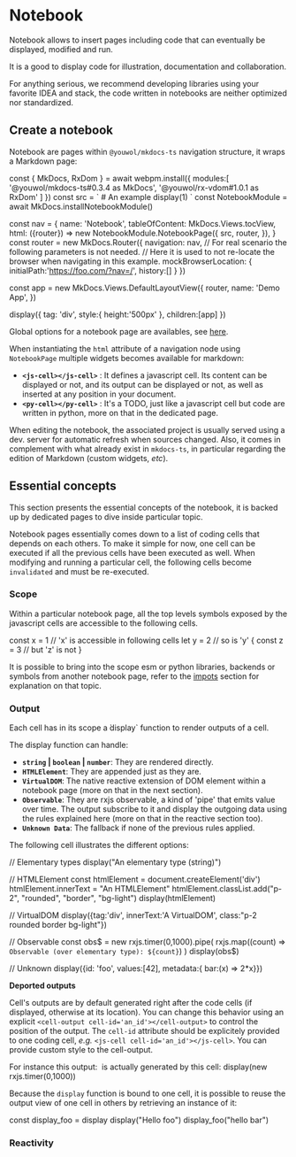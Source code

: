 # Notebook

Notebook allows to insert pages including code that can eventually be displayed, modified and run.

It is a good to display code for illustration, documentation and collaboration.

For anything serious, we recommend developing libraries using your favorite IDEA and stack, the code written
in notebooks are neither optimized nor standardized.

## Create a notebook

Notebook are pages within `@youwol/mkdocs-ts` navigation structure, it wraps a Markdown page:

<js-cell language='javascript'>
const { MkDocs, RxDom } = await webpm.install({
    modules:[
        '@youwol/mkdocs-ts#0.3.4 as MkDocs',
        '@youwol/rx-vdom#1.0.1 as RxDom'
    ]
})
const src =  `
# An example

<js-cell>
display(1)
</js-cell>
`
const NotebookModule = await MkDocs.installNotebookModule()

const nav = {
    name: 'Notebook',
    tableOfContent: MkDocs.Views.tocView,
    html: ({router}) => new NotebookModule.NotebookPage({
        src,
        router,
    }),
}
const router = new MkDocs.Router({ 
    navigation: nav, 
    // For real scenario the following parameters is not needed.
    // Here it is used to not re-locate the browser when navigating in this example.
    mockBrowserLocation: { 
        initialPath:'https://foo.com/?nav=/', 
        history:[]
    }
})

const app = new MkDocs.Views.DefaultLayoutView({
    router,
    name: 'Demo App',
})

display({
    tag: 'div',
    style:{ height:'500px' },
    children:[app]
})
</js-cell>

Global options for a notebook page are availables, see [here](@nav/api/Notebook.NotebookPage).

When instantiating the `html` attribute of a navigation node using `NotebookPage` multiple widgets becomes available
for markdown:
*  **`<js-cell></js-cell>`** : It defines a javascript cell. Its content can be displayed or not, and its output can
be displayed or not, as well as inserted at any position in your document.
*  **`<py-cell></py-cell>`** : It's a TODO, just like a javascript cell but code are written in python, more on that 
in the dedicated page.

When editing the notebook, the associated project is usually served using a dev. server for automatic refresh when 
sources changed. Also, it comes in complement with what already exist in `mkdocs-ts`, in particular regarding 
the edition of Markdown (custom widgets, *etc*).

## Essential concepts

This section presents the essential concepts of the notebook, it is backed up by dedicated pages to dive inside 
particular topic.

Notebook pages essentially comes down to a list of coding cells that depends on each others. 
To make it simple for now, one cell can be executed if all the previous cells have been executed as well.
When modifying and running a particular cell, the following cells become `invalidated` and must be re-executed.

### Scope

Within a particular notebook page, all the top levels symbols exposed by the javascript cells are accessible to the 
following cells.

<js-cell cell-id="60">
const x = 1 // 'x' is accessible in following cells
let y = 2  // so is 'y'
{
   const z = 3 // but 'z' is not
}
</js-cell>

It is possible to bring into the scope esm or python libraries, backends or symbols from another notebook page, 
refer to the [impots](@nav/notebook/imports) section for explanation on that topic.


### Output

Each cell has in its scope a  ̀display` function to render outputs of a cell.

The display function can handle:
*  **`string` | `boolean` | `number`**: They are rendered directly.
*  **`HTMLElement`**: They are appended just as they are.
*  **`VirtualDOM`**: The native reactive extension of DOM element within a notebook page (more on that in the next section).
*  **`Observable`**: They are rxjs observable, a kind of 'pipe' that emits value over time. The output subscribe to it
and display the outgoing data using the rules explained here (more on that in the reactive section too).
*  **`Unknown Data`**: The fallback if none of the previous rules applied.

The following cell illustrates the different options:

<js-cell cell-id="86">
// Elementary types
display("An elementary type (string)")

// HTMLElement
const htmlElement = document.createElement('div')
htmlElement.innerText = "An HTMLElement"
htmlElement.classList.add("p-2", "rounded", "border", "bg-light")
display(htmlElement)

// VirtualDOM
display({tag:'div', innerText:'A VirtualDOM', class:"p-2 rounded border bg-light"})

// Observable
const obs$ = new rxjs.timer(0,1000).pipe(
    rxjs.map((count) => `Observable (over elementary type): ${count}`)
)
display(obs$)

// Unknown
display({id: 'foo', values:[42], metadata:{ bar:(x) => 2*x}})

</js-cell>

**Deported outputs**

Cell's outputs are by default generated right after the code cells (if displayed, otherwise at its location).
You can change this behavior using an explicit `<cell-output cell-id='an_id'></cell-output>` to control the position
of the output. The `cell-id` attribute should be explicitely provided to one coding cell, *e.g.* 
`<js-cell cell-id='an_id'></js-cell>`. You can provide custom style to the cell-output.


<md-cell cell-id="md-117">
For instance this output:
<cell-output cell-id='foo' class="text-primary" style="display:inline-block;">
</cell-output> 
is actually generated by this cell:

<js-cell cell-id="foo">
display(new rxjs.timer(0,1000))
</js-cell>
</md-cell>

Because the `display` function is bound to one cell, it is possible to reuse the output view of one cell
in others by retrieving an instance of it:

<js-cell cell-id="140">
const display_foo = display
display("Hello foo")
</js-cell>

<js-cell cell-id="145">
display_foo("hello bar")
</js-cell>

### Reactivity



